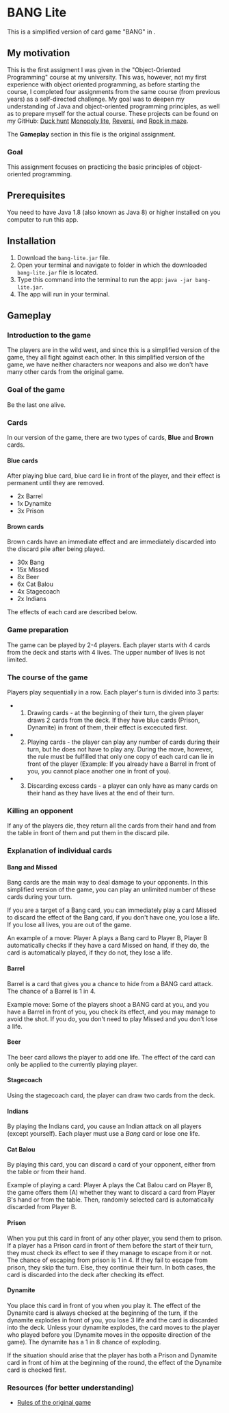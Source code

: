 # BANG Lite

This is a simplified version of card game "BANG" in .

## My motivation
This is the first assigment I was given in the "Object-Oriented Programming" course at my university. This was, however, not my first experience with object oriented programming, as before starting the course, I completed four assignments from the same course (from previous years) as a self-directed challenge. My goal was to deepen my understanding of Java and object-oriented programming principles, as well as to prepare myself for the actual course. These projects can be found on my GitHub: [Duck hunt](https://github.com/amj-j/duck-hunt-java) [Monopoly lite](https://github.com/amj-j/monopoly-lite-java), [Reversi](https://github.com/amj-j/reversi-java), and [Rook in maze](https://github.com/amj-j/rook-in-maze-java).

The **Gameplay** section in this file is the original assignment.

### Goal
This assignment focuses on practicing the basic principles of object-oriented programming.

## Prerequisites
You need to have Java 1.8 (also known as Java 8) or higher installed on you computer to run this app.

## Installation
1. Download the ```bang-lite.jar``` file.
2. Open your terminal and navigate to folder in which the downloaded ```bang-lite.jar``` file is located.
3. Type this command into the terminal to run the app: ```java -jar bang-lite.jar```.
4. The app will run in your terminal.

## Gameplay

### Introduction to the game

The players are in the wild west, and since this is a simplified version of the game, they all fight against each other. In this simplified version of the game, we have neither characters nor weapons and also we don't have many other cards from the original game.

### Goal of the game

Be the last one alive.

### Cards

In our version of the game, there are two types of cards, **Blue** and **Brown** cards.

#### Blue cards

After playing blue card, blue card lie in front of the player, and their effect is permanent until they are removed.

* 2x Barrel
* 1x Dynamite
* 3x Prison

#### Brown cards

Brown cards have an immediate effect and are immediately discarded into the discard pile after being played.

* 30x Bang
* 15x Missed
* 8x Beer
* 6x Cat Balou
* 4x Stagecoach
* 2x Indians

The effects of each card are described below.

### Game preparation

The game can be played by 2-4 players. Each player starts with 4 cards from the deck and starts with 4 lives. The upper number of lives is not limited.

### The course of the game

Players play sequentially in a row. Each player's turn is divided into 3 parts:
* 1. Drawing cards - at the beginning of their turn, the given player draws 2 cards from the deck. If they have blue cards (Prison, Dynamite) in front of them, their effect is excecuted first.
* 2. Playing cards - the player can play any number of cards during their turn, but he does not have to play any. During the move, however, the rule must be fulfilled that only one copy of each card can lie in front of the player (Example: If you already have a Barrel in front of you, you cannot place another one in front of you).
* 3. Discarding excess cards - a player can only have as many cards on their hand as they have lives at the end of their turn.

### Killing an opponent

If any of the players die, they return all the cards from their hand and from the table in front of them and put them in the discard pile.

### Explanation of individual cards

#### Bang and Missed

Bang cards are the main way to deal damage to your opponents. In this simplified version of the game, you can play an unlimited number of these cards during your turn.

If you are a target of a Bang card, you can immediately play a card Missed to discard the effect of the Bang card, if you don't have one, you lose a life. If you lose all lives, you are out of the game.

An example of a move: Player A plays a Bang card to Player B, Player B automatically checks if they have a card Missed on hand, if they do, the card is automatically played, if they do not, they lose a life.

#### Barrel

Barrel is a card that gives you a chance to hide from a BANG card attack. The chance of a Barrel is 1 in 4.

Example move: Some of the players shoot a BANG card at you, and you have a Barrel in front of you, you check its effect, and you may manage to avoid the shot. If you do, you don't need to play Missed and you don't lose a life.

#### Beer

The beer card allows the player to add one life. The effect of the card can only be applied to the currently playing player.

#### Stagecoach

Using the stagecoach card, the player can draw two cards from the deck.

#### Indians

By playing the Indians card, you cause an Indian attack on all players (except yourself). Each player must use a *Bang* card or lose one life.

#### Cat Balou

By playing this card, you can discard a card of your opponent, either from the table or from their hand.

Example of playing a card: Player A plays the Cat Balou card on Player B, the game offers them (A) whether they want to discard a card from Player B's hand or from the table. Then, randomly selected card is automatically discarded from Player B.

#### Prison

When you put this card in front of any other player, you send them to prison. If a player has a Prison card in front of them before the start of their turn, they must check its effect to see if they manage to escape from it or not. The chance of escaping from prison is 1 in 4. If they fail to escape from prison, they skip the turn. Else, they continue their turn. In both cases, the card is discarded into the deck after checking its effect.

#### Dynamite

You place this card in front of you when you play it. The effect of the Dynamite card is always checked at the beginning of the turn, if the dynamite explodes in front of you, you lose 3 life and the card is discarded into the deck. Unless your dynamite explodes, the card moves to the player who played before you (Dynamite moves in the opposite direction of the game). The dynamite has a 1 in 8 chance of exploding.

If the situation should arise that the player has both a Prison and Dynamite card in front of him at the beginning of the round, the effect of the Dynamite card is checked first.

### Resources (for better understanding)
* [Rules of the original game](https://www.ultraboardgames.com/bang/game-rules.php)
